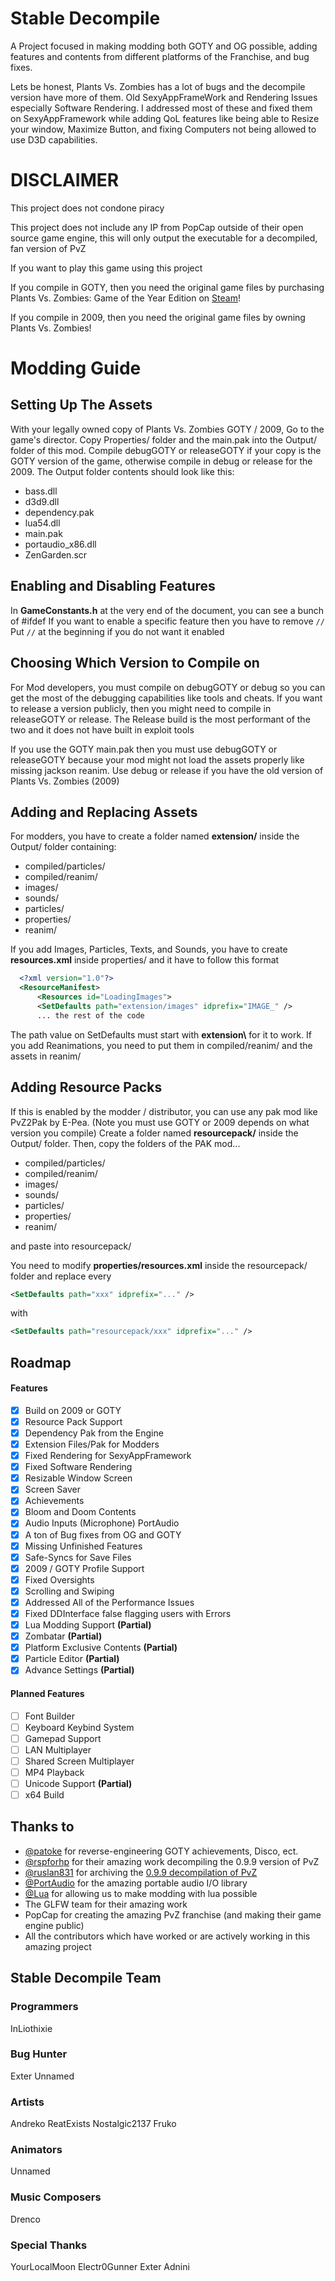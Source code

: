 
# Stable Decompile

A Project focused in making modding both GOTY and OG possible, adding features and contents from different platforms of the Franchise, and bug fixes.

Lets be honest, Plants Vs. Zombies has a lot of bugs and the decompile version have more of them. Old SexyAppFrameWork and Rendering Issues especially Software Rendering.
I addressed most of these and fixed them on SexyAppFramework while adding QoL features like being able to Resize your window, Maximize Button, and fixing Computers not being allowed to use D3D capabilities.

# DISCLAIMER

This project does not condone piracy

This project does not include any IP from PopCap outside of their open source game engine, this will only output the executable for a decompiled, fan version of PvZ

If you want to play this game using this project

If you compile in GOTY, then you need the original game files by purchasing Plants Vs. Zombies: Game of the Year Edition on [Steam](https://store.steampowered.com/app/3590/Plants_vs_Zombies_GOTY_Edition/)!

If you compile in 2009, then you need the original game files by owning Plants Vs. Zombies!

# Modding Guide

## Setting Up The Assets

With your legally owned copy of Plants Vs. Zombies GOTY / 2009, Go to the game's director. Copy Properties/ folder and the main.pak into the Output/ folder of this mod.
Compile debugGOTY or releaseGOTY if your copy is the GOTY version of the game, otherwise compile in debug or release for the 2009.
The Output folder contents should look like this:
  - bass.dll
  - d3d9.dll
  - dependency.pak
  - lua54.dll
  - main.pak
  - portaudio_x86.dll
  - ZenGarden.scr

## Enabling and Disabling Features

In **GameConstants.h** at the very end of the document, you can see a bunch of #ifdef
If you want to enable a specific feature then you have to remove `//`
Put `//` at the beginning if you do not want it enabled

## Choosing Which Version to Compile on

For Mod developers, you must compile on debugGOTY or debug so you can get the most of the debugging capabilities like tools and cheats. 
If you want to release a version publicly, then you might need to compile in releaseGOTY or release. The Release build is the most performant of the two and it does not have built in exploit tools

If you use the GOTY main.pak then you must use debugGOTY or releaseGOTY because your mod might not load the assets properly like missing jackson reanim.
Use debug or release if you have the old version of Plants Vs. Zombies (2009)

## Adding and Replacing Assets
For modders, you have to create a folder named **extension/** inside the Output/ folder containing:
  - compiled/particles/
  - compiled/reanim/
  - images/
  - sounds/
  - particles/
  - properties/
  - reanim/

If you add Images, Particles, Texts, and Sounds, you have to create **resources.xml** inside properties/ and it have to follow this format
```xml
  <?xml version="1.0"?>
  <ResourceManifest>
      <Resources id="LoadingImages">
      <SetDefaults path="extension/images" idprefix="IMAGE_" />
      ... the rest of the code
```
The path value on SetDefaults must start with **extension\\** for it to work.
If you add Reanimations, you need to put them in compiled/reanim/ and the assets in reanim/

## Adding Resource Packs

If this is enabled by the modder / distributor, you can use any pak mod like PvZ2Pak by E-Pea. (Note you must use GOTY or 2009 depends on what version you compile)
Create a folder named **resourcepack/** inside the Output/ folder. Then, copy the folders of the PAK mod...
  - compiled/particles/
  - compiled/reanim/
  - images/
  - sounds/
  - particles/
  - properties/
  - reanim/

and paste into resourcepack/

You need to modify **properties/resources.xml** inside the resourcepack/ folder and replace every
```xml 
<SetDefaults path="xxx" idprefix="..." />
```
with 
```xml 
<SetDefaults path="resourcepack/xxx" idprefix="..." />
```

## Roadmap

#### Features
- [x] Build on 2009 or GOTY
- [x] Resource Pack Support
- [x] Dependency Pak from the Engine
- [x] Extension Files/Pak for Modders
- [x] Fixed Rendering for SexyAppFramework
- [x] Fixed Software Rendering
- [x] Resizable Window Screen
- [x] Screen Saver
- [x] Achievements 
- [x] Bloom and Doom Contents
- [x] Audio Inputs (Microphone) PortAudio
- [x] A ton of Bug fixes from OG and GOTY
- [x] Missing Unfinished Features
- [x] Safe-Syncs for Save Files
- [x] 2009 / GOTY Profile Support
- [x] Fixed Oversights
- [x] Scrolling and Swiping
- [x] Addressed All of the Performance Issues
- [x] Fixed DDInterface false flagging users with Errors
- [x] Lua Modding Support **(Partial)**
- [x] Zombatar **(Partial)**
- [x] Platform Exclusive Contents **(Partial)**
- [x] Particle Editor **(Partial)**
- [x] Advance Settings **(Partial)**

#### Planned Features
- [ ] Font Builder
- [ ] Keyboard Keybind System
- [ ] Gamepad Support
- [ ] LAN Multiplayer
- [ ] Shared Screen Multiplayer
- [ ] MP4 Playback
- [ ] Unicode Support **(Partial)**
- [ ] x64 Build

## Thanks to

- [@patoke](https://github.com/Patoke) for reverse-engineering GOTY achievements, Disco, ect.
- [@rspforhp](https://www.github.com/octokatherine) for their amazing work decompiling the 0.9.9 version of PvZ
- [@ruslan831](https://github.com/ruslan831) for archiving the [0.9.9 decompilation of PvZ](https://github.com/ruslan831/PlantsVsZombies-decompilation)
- [@PortAudio](https://github.com/PortAudio/portaudio) for the amazing portable audio I/O library
- [@Lua](https://github.com/lua/lua) for allowing us to make modding with lua possible
- The GLFW team for their amazing work
- PopCap for creating the amazing PvZ franchise (and making their game engine public)
- All the contributors which have worked or are actively working in this amazing project

## Stable Decompile Team

### Programmers
  InLiothixie

### Bug Hunter
  Exter
  Unnamed

### Artists
  Andreko
  ReatExists
  Nostalgic2137
  Fruko

### Animators
  Unnamed 

### Music Composers
  Drenco 

### Special Thanks
  YourLocalMoon 
  Electr0Gunner 
  Exter 
  Adnini 